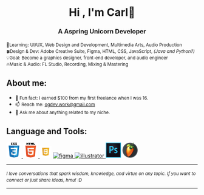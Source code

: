 <h1 align="center">Hi , I'm Carl🤘</h1>
<h3 align="center">A Aspring Unicorn Developer</h3>

<small>🌊Learning: UI/UX, Web Design and Development, Multimedia Arts, Audio Production</small><br>
<small>🍀Design & Dev: Adobe Creative Suite, Figma, HTML, CSS, JavaScript, _(Java and Python?)_</small><br>
<small>💡Goal: Become a graphics designer, front-end developer, and audio engineer</small><br>
<small>🔥Music & Audio: FL Studio, Recording, Mixing & Mastering</small>
<br>
## About me:  
- <SMALL>🍁 Fun fact: I earned $100 from my first freelance when I was 16.</small>  
- <small>📫 Reach me: ogdev.work@gmail.com</small>  
- <small>💬 Ask me about anything related to my niche.</small>  

## Language and Tools:  

<p align="left"> 
        
  <a href="https://www.w3schools.com/css/" target="_blank" rel="noreferrer"> 
    <img src="https://raw.githubusercontent.com/devicons/devicon/master/icons/css3/css3-original-wordmark.svg" alt="css3" width="40" height="40"/> 
  </a> 

  <a href="https://www.w3.org/html/" target="_blank" rel="noreferrer"> 
    <img src="https://raw.githubusercontent.com/devicons/devicon/master/icons/html5/html5-original-wordmark.svg" alt="html5" width="40" height="40"/> 
  </a> 
        <a>
         <img src="https://github.com/ogcarl/ogcarl/blob/main/images/javascript.png" alt="javascript logo"  width="31" height="31"></img>
        </a>
        
  <a href="https://www.figma.com/" target="_blank" rel="noreferrer"> 
    <img src="https://www.vectorlogo.zone/logos/figma/figma-icon.svg" alt="figma" width="40" height="40"/> 
  </a> 
  
  <a href="https://www.adobe.com/in/products/illustrator.html" target="_blank" rel="noreferrer"> 
    <img src="https://www.vectorlogo.zone/logos/adobe_illustrator/adobe_illustrator-icon.svg" alt="illustrator" width="40" height="40"/> 
  </a> 

<a>
        <img src="https://github.com/ogcarl/ogcarl/blob/main/images/photoshop.png" targer="photoshop logo" width="40" height="40"></img>
</a>

  <a>
    <img src="https://github.com/ogcarl/ogcarl/blob/main/images/flstudio.png" alt="fl logo" width="40" height="40"></img>
  </a>
  
</p>

---

<small><em>I love conversations that spark wisdom, knowledge, and virtue on any topic. If you want to connect or just share ideas, hmu! :D</em></small>

---
